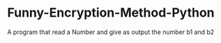 # Funny-Encryption-Method-Python
A program that read a Number and give as output the number b1 and b2
